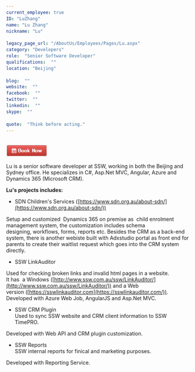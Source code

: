 ```yaml
---
current_employee: true
ID: "LuZhang"
name: "Lu Zhang"
nickname: "Lu"

legacy_page_url: "/AboutUs/Employees/Pages/Lu.aspx"
category: "Developers"
role:  "Senior Software Developer"
qualifications:  ""
location: "Beijing"

blog:  ""
website:  ""
facebook:  ""
twitter:  ""
linkedin:  ""
skype:  ""

quote:  "Think before acting."
---
```


						    
[   
   ![BookNow.png](./Images/Bio/BookNow.png) 
](http://veethere.com/With/LuZhang)  

 Lu is a senior software developer at SSW, working in both the Beijing and Sydney office. He specializes in C#, Asp.Net MVC, Angular, Azure and Dynamics 365 (Microsoft CRM). 

 **Lu's projects includes:**

*   SDN Children's Services ([https://www.sdn.org.au/about-sdn/](https://www.sdn.org.au/about-sdn/)) 

Setup and customized  Dynamics 365 on premise as  child enrolment management system, the customization includes schema designing, workflows, forms, reports etc. Besides the CRM as a back-end system, there is another webiste built with Adxstudio portal as front end for parents to create their waitlist request which goes into the CRM system directly. 

*   SSW LinkAuditor 

Used for checking broken links and invalid html pages in a website.   
It has  a Windows ([http://www.ssw.com.au/ssw/LinkAuditor/](http://www.ssw.com.au/ssw/LinkAuditor/)) and a Web version ([https://sswlinkauditor.com](https://sswlinkauditor.com/)).  
Developed with Azure Web Job, AngularJS and Asp.Net MVC.

*   SSW CRM Plugin  
Used to sync SSW website and CRM client information to SSW TimePRO. 

Developed with Web API and CRM plugin customization.

*   SSW Reports  
SSW internal reports for finical and marketing purposes. 

Developed with Reporting Service. 